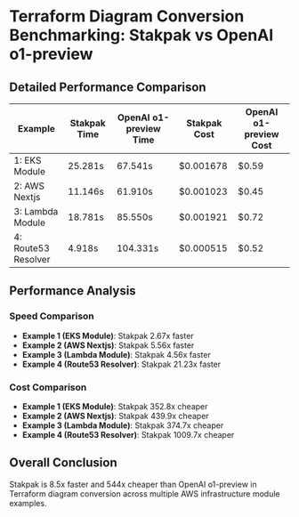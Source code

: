 # Terraform Diagram Conversion Benchmarking: Stakpak vs OpenAI o1-preview

## Detailed Performance Comparison

| Example | Stakpak Time | OpenAI o1-preview Time | Stakpak Cost | OpenAI o1-preview Cost |
|---------|--------------|------------------------|--------------|------------------------|
| 1: EKS Module | 25.281s | 67.541s | $0.001678 | $0.59 |
| 2: AWS Nextjs | 11.146s | 61.910s | $0.001023 | $0.45 |
| 3: Lambda Module | 18.781s | 85.550s | $0.001921 | $0.72 |
| 4: Route53 Resolver | 4.918s | 104.331s | $0.000515 | $0.52 |

## Performance Analysis

### Speed Comparison
- **Example 1 (EKS Module)**: Stakpak 2.67x faster
- **Example 2 (AWS Nextjs)**: Stakpak 5.56x faster
- **Example 3 (Lambda Module)**: Stakpak 4.56x faster
- **Example 4 (Route53 Resolver)**: Stakpak 21.23x faster

### Cost Comparison
- **Example 1 (EKS Module)**: Stakpak 352.8x cheaper
- **Example 2 (AWS Nextjs)**: Stakpak 439.9x cheaper
- **Example 3 (Lambda Module)**: Stakpak 374.7x cheaper
- **Example 4 (Route53 Resolver)**: Stakpak 1009.7x cheaper

## Overall Conclusion

Stakpak is 8.5x faster and 544x cheaper than OpenAI o1-preview in Terraform diagram conversion across multiple AWS infrastructure module examples.